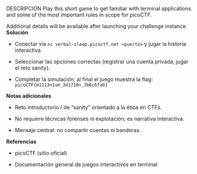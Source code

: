 DESCRIPCION
Play this short game to get familiar with terminal applications and some of the most important rules in scope for picoCTF.

Additional details will be available after launching your challenge instance.
**Solución**

- Conectar vía `nc verbal-sleep.picoctf.net <puerto>` y jugar la historia interactiva.
    
- Seleccionar las opciones correctas (registrar una cuenta privada, jugar el reto sanity).
    
- Completar la simulación; al final el juego muestra la flag:  
    `picoCTF{m1113n1um_3d1710n_3b6c6fab}`
    

**Notas adicionales**

- Reto introductorio / de “sanity” orientado a la ética en CTFs.
    
- No requiere técnicas forenses ni explotación; es narrativa interactiva.
    
- Mensaje central: no compartir cuentas ni banderas.
    

**Referencias**

- picoCTF (sitio oficial)
    
- Documentación general de juegos interactivos en terminal